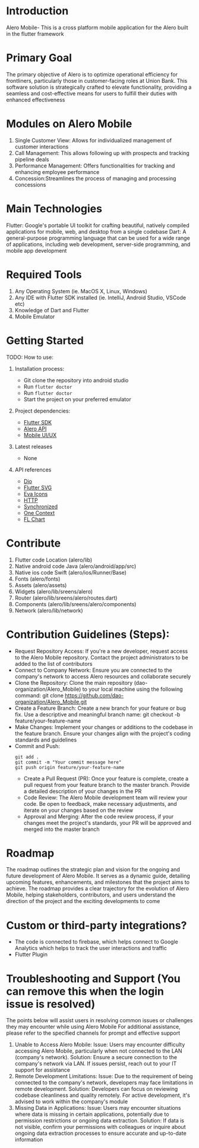 # Introduction
Alero Mobile- This is a cross platform mobile application for the Alero built in the flutter framework

# Primary Goal
The primary objective of Alero is to optimize operational efficiency for frontliners, particularly those in customer-facing roles at Union Bank. This software solution is strategically crafted to elevate functionality, providing a seamless and cost-effective means for users to fulfill their duties with enhanced effectiveness

# Modules on Alero Mobile
1. Single Customer View: Allows for individualized management of customer interactions
2. Call Management: This allows following up with prospects and tracking pipeline deals
3. Performance Management: Offers functionalities for tracking and enhancing employee performance
4. Concession:Streamlines the process of managing and processing concessions

# Main Technologies
Flutter: Google's portable UI toolkit for crafting beautiful, natively compiled applications for mobile, web, and desktop from a single codebase
Dart: A general-purpose programming language that can be used for a wide range of applications, including web development, server-side programming, and mobile app development

# Required Tools
1. Any Operating System (ie. MacOS X, Linux, Windows)
2. Any IDE with Flutter SDK installed (ie. IntelliJ, Android Studio, VSCode etc)
3. Knowledge of Dart and Flutter
4. Mobile Emulator

# Getting Started
TODO: How to use:
1.	Installation process:
    - Git clone the repository into android studio
    - Run ```flutter doctor ```
    - Run ```flutter doctor ```
    - Start the project on your preferred emulator

2.	Project dependencies:
    - [Flutter SDK](https://flutter.dev/docs)
    - [Alero API](https://utrack.unionbankng.com/swagger/index.html#/)
    - [Mobile UI/UX](https://www.figma.com/file/gEPmiVtRGBvTBL2O8iiURg/Untitled?node-id=33%3A0)

3.	Latest releases
    - None

4.	API references
    - [Dio](https://pub.dev/packages/dio)
    - [Flutter SVG](https://pub.dev/packages/flutter_svg)
    - [Eva Icons](https://pub.dev/packages/eva_icons_flutter)
    - [HTTP](https://pub.dev/packages/http)
    - [Synchronized](https://pub.dev/packages/synchronized)
    - [One Context](https://pub.dev/packages/one_context)
    - [FL Chart](https://pub.dev/packages/fl_chart)

# Contribute
1. Flutter code Location  (alero/lib)
2. Native android code Java (alero/android/app/src)
3. Native ios code Swift (alero/ios/Runner/Base)
4. Fonts (alero/fonts)
5. Assets (alero/assets)
6. Widgets (alero/lib/sreens/alero)
7. Router (alero/lib/sreens/alero/routes.dart)
7. Components (alero/lib/sreens/alero/components)
7. Network (alero/lib/network)

# Contribution Guidelines (Steps):
 - Request Repository Access: If you're a new developer, request access to the Alero Mobile repository. Contact the project administrators to be added to the list of contributors
 - Connect to Company Network: Ensure you are connected to the company's network to access Alero resources and collaborate securely
 - Clone the Repository: Clone the main repository (dao-organization/Alero_Mobile) to your local machine using the following command: git clone https://github.com/dao-organization/Alero_Mobile.git
 - Create a Feature Branch: Create a new branch for your feature or bug fix. Use a descriptive and meaningful branch name: git checkout -b feature/your-feature-name
 - Make Changes: Implement your changes or additions to the codebase in the feature branch. Ensure your changes align with the project's coding standards and guidelines
 - Commit and Push:
      ```
      git add .
      git commit -m "Your commit message here"
      git push origin feature/your-feature-name
      ```
      - Create a Pull Request (PR): Once your feature is complete, create a pull request from your feature branch to the master branch. Provide a detailed description of your changes in the PR
      - Code Review: The Alero Mobile development team will review your code. Be open to feedback, make necessary adjustments, and iterate on your changes based on the review
      - Approval and Merging: After the code review process, if your changes meet the project's standards, your PR will be approved and merged into the master branch

# Roadmap
The roadmap outlines the strategic plan and vision for the ongoing and future development of Alero Mobile. It serves as a dynamic guide, detailing upcoming features, enhancements, and milestones that the project aims to achieve. The roadmap provides a clear trajectory for the evolution of Alero Mobile, helping stakeholders, contributors, and users understand the direction of the project and the exciting developments to come

# Custom or third-party integrations?
- The code is connected to firebase, which helps connect to Google Analytics which helps to track the user interactions and traffic
- Flutter Plugin

# Troubleshooting and Support                                                                                        (You can remove this when the login issue is resolved)
The points below will assist users in resolving common issues or challenges they may encounter while using Alero Mobile
For additional assistance, please refer to the specified channels for prompt and effective support
1. Unable to Access Alero Mobile:
   Issue: Users may encounter difficulty accessing Alero Mobile, particularly when not connected to the LAN (company's network). Solution: Ensure a secure connection to the company's network via LAN. If issues persist, reach out to your IT support for assistance
2. Remote Development Limitations:
   Issue: Due to the requirement of being connected to the company's network, developers may face limitations in remote development. Solution: Developers can focus on reviewing codebase cleanliness and quality remotely. For active development, it's advised to work within the company's module
3. Missing Data in Applications:
   Issue: Users may encounter situations where data is missing in certain applications, potentially due to permission restrictions or ongoing data extraction. Solution: If data is not visible, confirm your permissions with colleagues or inquire about ongoing data extraction processes to ensure accurate and up-to-date information

<!-- "# Alero" "# Alero" # Alero-Mobile # alero-mobile -->